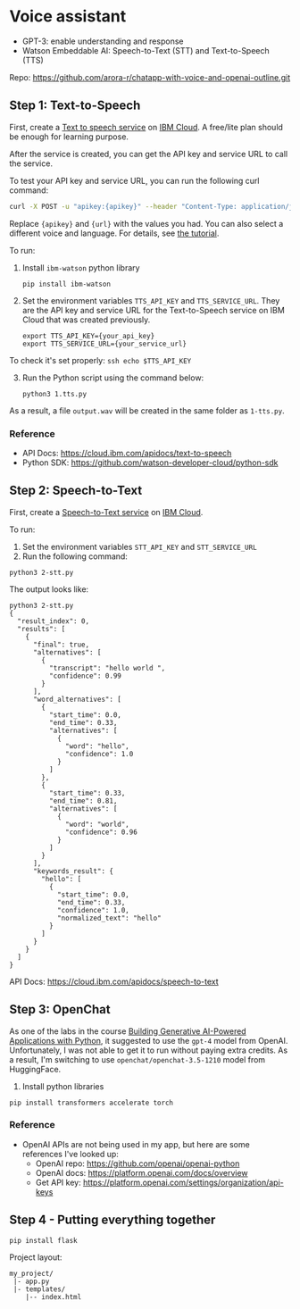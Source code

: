 # Voice assistant

- GPT-3: enable understanding and response
- Watson Embeddable AI: Speech-to-Text (STT) and Text-to-Speech (TTS)

Repo: https://github.com/arora-r/chatapp-with-voice-and-openai-outline.git


## Step 1: Text-to-Speech

First, create a [Text to speech service](https://cloud.ibm.com/catalog/services/text-to-speech) on [IBM Cloud](https://cloud.ibm.com/). A free/lite plan should be enough for learning purpose.

After the service is created, you can get the API key and service URL to call the service. 

To test your API key and service URL, you can run the following curl command:
```sh
curl -X POST -u "apikey:{apikey}" --header "Content-Type: application/json" --header "Accept: audio/wav" --data "{\"text\":\"hello world\"}" --output hello_world.wav "{url}/v1/synthesize?voice=en-US_MichaelV3Voice"
```
Replace `{apikey}` and `{url}` with the values you had. 
You can also select a different voice and language. For details, see [the tutorial](https://cloud.ibm.com/docs/text-to-speech?topic=text-to-speech-gettingStarted#getting-started-tutorial).


To run: 

1. Install `ibm-watson` python library
    ```ssh
    pip install ibm-watson
    ```

2. Set the environment variables `TTS_API_KEY` and `TTS_SERVICE_URL`. They are the API key and service URL for the Text-to-Speech service on IBM Cloud that was created previously. 

    ```ssh
    export TTS_API_KEY={your_api_key}
    export TTS_SERVICE_URL={your_service_url}
    ```

To check it's set properly:
    ```ssh
    echo $TTS_API_KEY
    ```

3. Run the Python script using the command below:
    ```ssh
    python3 1.tts.py
    ```

As a result, a file `output.wav` will be created in the same folder as `1-tts.py`. 

### Reference
- API Docs: https://cloud.ibm.com/apidocs/text-to-speech
- Python SDK: https://github.com/watson-developer-cloud/python-sdk


## Step 2: Speech-to-Text
First, create a [Speech-to-Text service](https://cloud.ibm.com/catalog/services/speech-to-text) on [IBM Cloud](https://cloud.ibm.com/).

To run:
1. Set the environment variables `STT_API_KEY` and `STT_SERVICE_URL` 
2. Run the following command:
```
python3 2-stt.py
```

The output looks like: 
```
python3 2-stt.py
{
  "result_index": 0,
  "results": [
    {
      "final": true,
      "alternatives": [
        {
          "transcript": "hello world ",
          "confidence": 0.99
        }
      ],
      "word_alternatives": [
        {
          "start_time": 0.0,
          "end_time": 0.33,
          "alternatives": [
            {
              "word": "hello",
              "confidence": 1.0
            }
          ]
        },
        {
          "start_time": 0.33,
          "end_time": 0.81,
          "alternatives": [
            {
              "word": "world",
              "confidence": 0.96
            }
          ]
        }
      ],
      "keywords_result": {
        "hello": [
          {
            "start_time": 0.0,
            "end_time": 0.33,
            "confidence": 1.0,
            "normalized_text": "hello"
          }
        ]
      }
    }
  ]
}
```

API Docs: https://cloud.ibm.com/apidocs/speech-to-text

## Step 3: OpenChat

As one of the labs in the course [Building Generative AI-Powered Applications with Python](https://www.coursera.org/learn/building-gen-ai-powered-applications/home/welcome), it suggested to use the `gpt-4` model from OpenAI. Unfortunately, I was not able to get it to run without paying extra credits. As a result, I'm switching to use `openchat/openchat-3.5-1210` model from HuggingFace. 


1. Install python libraries 
```
pip install transformers accelerate torch
```

### Reference
- OpenAI APIs are not being used in my app, but here are some references I've looked up:
    - OpenAI repo: https://github.com/openai/openai-python
    - OpenAI docs: https://platform.openai.com/docs/overview
    - Get API key: https://platform.openai.com/settings/organization/api-keys


## Step 4 - Putting everything together

```
pip install flask
```

Project layout:
```
my_project/
 |- app.py
 |- templates/
    |-- index.html

```
